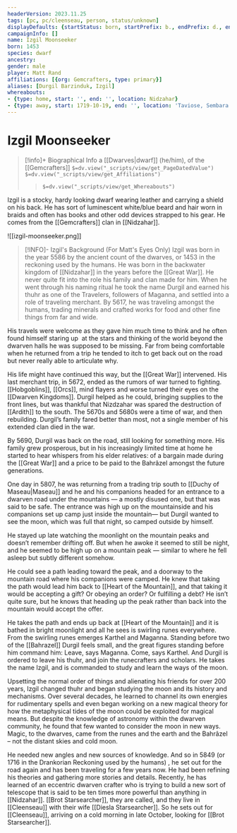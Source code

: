 ```yaml
---
headerVersion: 2023.11.25
tags: [pc, pc/cleenseau, person, status/unknown]
displayDefaults: {startStatus: born, startPrefix: b., endPrefix: d., endStatus: died}
campaignInfo: []
name: Izgil Moonseeker
born: 1453
species: dwarf
ancestry:
gender: male
player: Matt Rand
affiliations: [{org: Gemcrafters, type: primary}]
aliases: [Durgil Barzinduk, Izgil]
whereabouts:
- {type: home, start: '', end: '', location: Nidzahar}
- {type: away, start: 1719-10-19, end: '', location: 'Taviose, Sembara'}
---
```

# Izgil Moonseeker
>[!info]+ Biographical Info
> a [[Dwarves|dwarf]] (he/him), of the [[Gemcrafters]]
> `$=dv.view("_scripts/view/get_PageDatedValue")`
> `$=dv.view("_scripts/view/get_Affiliations")`
>> `$=dv.view("_scripts/view/get_Whereabouts")`

Izgil is a stocky, hardy looking dwarf wearing leather and carrying a shield on his back. He has sort of luminescent white/blue beard and hair worn in braids and often has books and other odd devices strapped to his gear. He comes from the [[Gemcrafters]] clan in [[Nidzahar]].

![[izgil-moonseeker.png]]

> [!INFO]- Izgil's Background (For Matt's Eyes Only)
Izgil was born in the year 5586 by the ancient count of the dwarves, or 1453 in the reckoning used by the humans. He was born in the backwater kingdom of [[Nidzahar]] in the years before the [[Great War]]. He never quite fit into the role his family and clan made for him. When he went through his naming ritual he took the name Durgil and earned his thuhr as one of the Travelers, followers of Maganna, and settled into a role of traveling merchant. By 5617, he was traveling amongst the humans, trading minerals and crafted works for food and other fine things from far and wide.  
>
His travels were welcome as they gave him much time to think and he often found himself staring up  at the stars and thinking of the world beyond the dwarven halls he was supposed to be missing. Far from being comfortable when he returned from a trip he tended to itch to get back out on the road but never really able to articulate why.  
>
His life might have continued this way, but the [[Great War]] intervened. His last merchant trip, in 5672, ended as the rumors of war turned to fighting. [[Hobgoblins]], [[Orcs]], mind flayers and worse turned their eyes on the [[Dwarven Kingdoms]]. Durgil helped as he could, bringing supplies to the front lines, but was thankful that Nizdzahar was spared the destruction of [[Ardith]] to the south. The 5670s and 5680s were a time of war, and then rebuilding. Durgil’s family fared better than most, not a single member of his extended clan died in the war.
>
By 5690, Durgil was back on the road, still looking for something more. His family grew prosperous, but in his increasingly limited time at home he started to hear whispers from his elder relatives: of a bargain made during the [[Great War]] and a price to be paid to the Bahrâzel amongst the future generations.
>
One day in 5807, he was returning from a trading trip south to [[Duchy of Maseau|Maseau]] and he and his companions headed for an entrance to a dwarven road under the mountains — a mostly disused one, but that was said to be safe. The entrance was high up on the mountainside and his companions set up camp just inside the mountain— but Durgil wanted to see the moon, which was full that night, so camped outside by himself.   
>
He stayed up late watching the moonlight on the mountain peaks and doesn’t remember drifting off. But when he awoke it seemed to still be night, and he seemed to be high up on a mountain peak — similar to where he fell asleep but subtly different somehow. 
>
He could see a path leading toward the peak, and a doorway to the mountain road where his companions were camped. He knew that taking the path would lead him back to [[Heart of the Mountain]], and that taking it would be accepting a gift? Or obeying an order? Or fulfilling a debt? He isn’t quite sure, but he knows that heading up the peak rather than back into the mountain would accept the offer.  
>
He takes the path and ends up back at [[Heart of the Mountain]] and it is bathed in bright moonlight and all he sees is swirling runes everywhere. From the swirling runes emerges Karthel and Maganna. Standing before two of the [[Bahrazel]] Durgil feels small, and the great figures standing before him command him: Leave, says Maganna. Come, says Karthel. And Durgil is ordered to leave his thuhr, and join the runecrafters and scholars. He takes the name Izgil, and is commanded to study and learn the ways of the moon.
>
Upsetting the normal order of things and alienating his friends for over 200 years, Izgil changed thuhr and began studying the moon and its history and mechanisms. Over several decades, he learned to channel its own energies for rudimentary spells and even began working on a new magical theory for how the metaphysical tides of the moon could be exploited for magical means. But despite the knowledge of astronomy within the dwarven community, he found that few wanted to consider the moon in new ways. Magic, to the dwarves, came from the runes and the earth and the Bahrâzel – not the distant skies and cold moon. 
>
He needed new angles and new sources of knowledge. And so in 5849 (or 1716 in the Drankorian Reckoning used by the humans) , he set out for the road again and has been traveling for a few years now. He had been refining his theories and gathering more stories and details. Recently, he has learned of an eccentric dwarven crafter who is trying to build a new sort of telescope that is said to be ten times more powerful than anything in [[Nidzahar]]. [[Brot Starsearcher]], they are called, and they live in [[Cleenseau]] with their wife [[Diesla Starsearcher]]. So he sets out for [[Cleenseau]], arriving on a cold morning in late October, looking for [[Brot Starsearcher]].